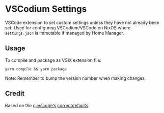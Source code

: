 # VSCodium Settings

VSCode extension to set custom settings unless they have not already been set.
Used for configuring VSCodium/VSCode on NixOS where `settings.json` is immutable
if managed by Home Manager.

## Usage

To compile and package as VSIX extension file:

`yarn compile && yarn package`

Note: Remember to bump the version number when making changes.

## Credit

Based on the [gilescope's](https://github.com/gilescope) [correctdefaults](https://github.com/gilescope/correctdefaults)
